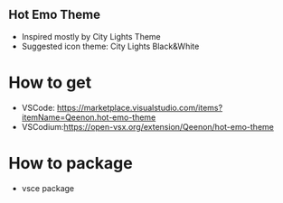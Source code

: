 ## Hot Emo Theme

 - Inspired mostly by City Lights Theme
 - Suggested icon theme: City Lights Black&White

# How to get

 - VSCode: https://marketplace.visualstudio.com/items?itemName=Qeenon.hot-emo-theme
 - VSCodium:https://open-vsx.org/extension/Qeenon/hot-emo-theme

# How to package

 - vsce package
